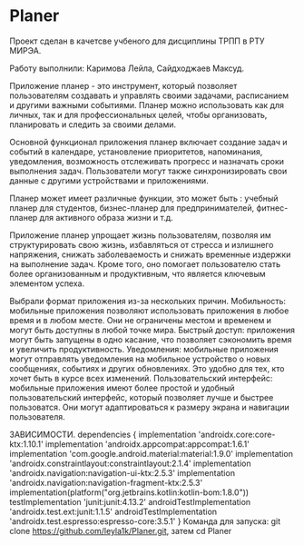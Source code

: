 # Planer

Проект сделан в качетсве учбеного для дисциплины ТРПП в РТУ МИРЭА.

Работу выполнили: Каримова Лейла, Сайдходжаев Максуд.

Приложение планер - это инструмент, который позволяет пользователям создавать и управлять своими задачами, расписанием и другими важными событиями. Планер можно использовать как для личных, так и для профессиональных целей, чтобы организовать, планировать и следить за своими делами.

Основной функционал приложения планер включает создание задач и событий в календаре, установление приоритетов, напоминания, уведомления, возможность отслеживать прогресс и назначать сроки выполнения задач. Пользователи могут также синхронизировать свои данные с другими устройствами и приложениями.

Планер может имеет различные функции, это может быть : учебный планер для студентов, бизнес-планер для предпринимателей, фитнес-планер для активного образа жизни и т.д.

Приложение планер упрощает жизнь пользователям, позволяя им структурировать свою жизнь, избавляться от стресса и излишнего напряжения, снижать заболеваемость и снижать временные издержки на выполнение задач. Кроме того, оно помогает пользователю стать более организованным и продуктивным, что является ключевым элементом успеха.

Выбрали формат приложения из-за нескольких причин.
Мобильность: мобильные приложения позволяют использовать приложения в любое время и в любом месте. Они не ограничены местом и временем и могут быть доступны в любой точке мира.
Быстрый доступ: приложения могут быть запущены в одно касание, что позволяет сэкономить время и увеличить продуктивность.
Уведомления: мобильные приложения могут отправлять уведомления на мобильное устройство о новых сообщениях, событиях и других обновлениях. Это удобно для тех, кто хочет быть в курсе всех изменений.
Пользовательский интерфейс: мобильные приложения имеют более простой и удобный пользовательский интерфейс, который позволяет лучше и быстрее пользоватся. Они могут адаптироваться к размеру экрана и навигации пользователя.

ЗАВИСИМОСТИ.
dependencies {
    implementation 'androidx.core:core-ktx:1.10.1'
    implementation 'androidx.appcompat:appcompat:1.6.1'
    implementation 'com.google.android.material:material:1.9.0'
    implementation 'androidx.constraintlayout:constraintlayout:2.1.4'
    implementation 'androidx.navigation:navigation-ui-ktx:2.5.3'
    implementation 'androidx.navigation:navigation-fragment-ktx:2.5.3'
    implementation(platform("org.jetbrains.kotlin:kotlin-bom:1.8.0"))
    testImplementation 'junit:junit:4.13.2'
    androidTestImplementation 'androidx.test.ext:junit:1.1.5'
    androidTestImplementation 'androidx.test.espresso:espresso-core:3.5.1'
}
Команда для запуска: git clone https://github.com/leyla1k/Planer.git, затем cd Planer
